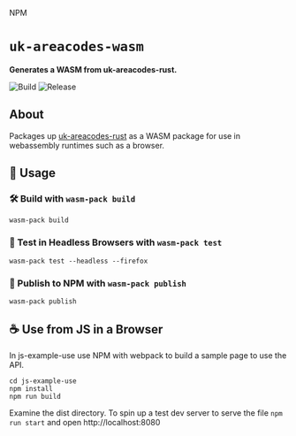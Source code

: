 NPM

<h1><code>uk-areacodes-wasm</code></h1>

<strong>Generates a WASM from uk-areacodes-rust.</strong>

![Build](https://github.com/eharrow/uk-areacodes-wasm/actions/workflows/rust.yml/badge.svg)
![Release](https://github.com/eharrow/uk-areacodes-wasm/actions/workflows/release.yml/badge.svg)

## About

Packages up [uk-areacodes-rust](https://github.com/eharrow/uk-areacodes-rust) as a WASM package for use in webassembly runtimes such as a browser.

## 🚴 Usage

### 🛠️ Build with `wasm-pack build`

```
wasm-pack build
```

### 🔬 Test in Headless Browsers with `wasm-pack test`

```
wasm-pack test --headless --firefox
```

### 🎁 Publish to NPM with `wasm-pack publish`

```
wasm-pack publish
```

## ☕️ Use from JS in a Browser

In js-example-use use NPM with webpack to build a sample page to use the API.

```
cd js-example-use
npm install
npm run build
```

Examine the dist directory. To spin up a test dev server to serve the file
`npm run start` and open http://localhost:8080

